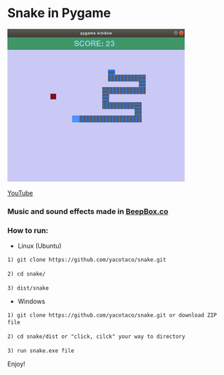 # Snake in Pygame

<p>
  <img src="snake.png" alt="drawing" width="400"/>
</p>

[YouTube](https://youtu.be/FeSWvIxgRH0)

### Music and sound effects made in [BeepBox.co](https://www.beepbox.co/)

### How to run:

* Linux (Ubuntu)

``` 
1) git clone https://github.com/yacotaco/snake.git

2) cd snake/

3) dist/snake
```
* Windows

``` 
1) git clone https://github.com/yacotaco/snake.git or download ZIP file

2) cd snake/dist or "click, cilck" your way to directory

3) run snake.exe file
```
Enjoy!
